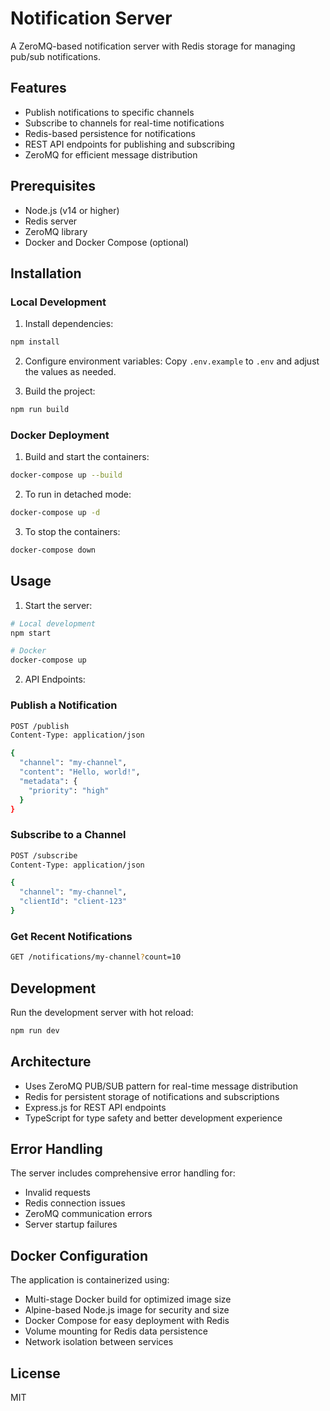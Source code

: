 # Notification Server

A ZeroMQ-based notification server with Redis storage for managing pub/sub notifications.

## Features

- Publish notifications to specific channels
- Subscribe to channels for real-time notifications
- Redis-based persistence for notifications
- REST API endpoints for publishing and subscribing
- ZeroMQ for efficient message distribution

## Prerequisites

- Node.js (v14 or higher)
- Redis server
- ZeroMQ library
- Docker and Docker Compose (optional)

## Installation

### Local Development

1. Install dependencies:
```bash
npm install
```

2. Configure environment variables:
Copy `.env.example` to `.env` and adjust the values as needed.

3. Build the project:
```bash
npm run build
```

### Docker Deployment

1. Build and start the containers:
```bash
docker-compose up --build
```

2. To run in detached mode:
```bash
docker-compose up -d
```

3. To stop the containers:
```bash
docker-compose down
```

## Usage

1. Start the server:
```bash
# Local development
npm start

# Docker
docker-compose up
```

2. API Endpoints:

### Publish a Notification
```bash
POST /publish
Content-Type: application/json

{
  "channel": "my-channel",
  "content": "Hello, world!",
  "metadata": {
    "priority": "high"
  }
}
```

### Subscribe to a Channel
```bash
POST /subscribe
Content-Type: application/json

{
  "channel": "my-channel",
  "clientId": "client-123"
}
```

### Get Recent Notifications
```bash
GET /notifications/my-channel?count=10
```

## Development

Run the development server with hot reload:
```bash
npm run dev
```

## Architecture

- Uses ZeroMQ PUB/SUB pattern for real-time message distribution
- Redis for persistent storage of notifications and subscriptions
- Express.js for REST API endpoints
- TypeScript for type safety and better development experience

## Error Handling

The server includes comprehensive error handling for:
- Invalid requests
- Redis connection issues
- ZeroMQ communication errors
- Server startup failures

## Docker Configuration

The application is containerized using:
- Multi-stage Docker build for optimized image size
- Alpine-based Node.js image for security and size
- Docker Compose for easy deployment with Redis
- Volume mounting for Redis data persistence
- Network isolation between services

## License

MIT 